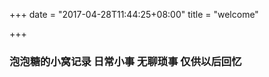 +++
date = "2017-04-28T11:44:25+08:00"
title = "welcome"

+++

### 泡泡糖的小窝记录 日常小事 无聊琐事 仅供以后回忆








